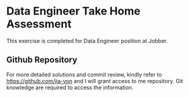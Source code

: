 # Data Engineer Take Home Assessment
This exercise is completed for Data Engineer position at Jobber. 

## Github Repository
For more detailed solutions and commit review, kindly refer to https://github.com/jia-von and I will grant access to me repository. Git knowledge are required to access the information.

